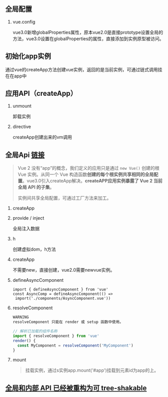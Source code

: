 ## 全局配置

1. vue.config

   vue3.0新增globalProperties属性，原本vue2.0是直接prototype设置全局的方法，vue3.0设置在globalProperties的属性，直接添加到实例原型被访问。

##  初始化app实例

通过vue的createApp方法创建vue实例，返回的是当前实例，可通过链式调用挂在在app中

## 应用API（createApp）

1. unmount

   卸载实例

2. directive

   createApp创建出来的vm调用

## 全局Api [链接](https://v3.cn.vuejs.org/guide/migration/global-api.html#%E4%B8%80%E4%B8%AA%E6%96%B0%E7%9A%84%E5%85%A8%E5%B1%80-api-createapp)

> Vue 2 没有“app”的概念，我们定义的应用只是通过 `new Vue()` 创建的根 Vue 实例。从同一个 Vue 构造函数**创建的每个根实例共享相同的全局配置**。vue3.0引入createApp解决。**createAPP应用实例暴露了 Vue 2 当前全局 API 的子集**。
>
> 实例间共享全局配置，可通过工厂方法来加工。

1. createApp

2. provide / inject

   全局注入数据

3. h

   创建虚拟dom，h方法

4. createApp

   不需要new，直接创建，vue2.0需要newvue实例。

5. defineAsyncComponent

   ```
   import { defineAsyncComponent } from 'vue'
   const AsyncComp = defineAsyncComponent(() =>
    import('./components/AsyncComponent.vue'))
   ```

6. resolveComponent

   ```js
   WARNING
   resolveComponent 只能在 render 或 setup 函数中使用。
   
   // 解析已加载的组件名称
   import { resolveComponent } from 'vue'
   render() {
     const MyComponent = resolveComponent('MyComponent')
   }
   
   ```

7. mount

   > 挂载实例，通过s实例app.mount('#app')挂载到元素id为app的上。



## [全局和内部 API 已经被重构为可 tree-shakable](https://v3.cn.vuejs.org/guide/migration/global-api-treeshaking.html)

